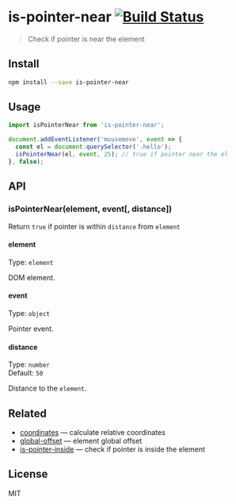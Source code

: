 # is-pointer-near [![Build Status][travis-image]][travis-url]

> Check if pointer is near the element

## Install

```sh
npm install --save is-pointer-near
```

## Usage

```js
import isPointerNear from 'is-pointer-near';

document.addEventListener('mousemove', event => {
  const el = document.querySelector('.hello');
  isPointerNear(el, event, 25); // true if pointer near the el
}, false);
```

## API

### isPointerNear(element, event[, distance])

Return `true` if pointer is within `distance` from `element`

#### element

Type: `element`

DOM element.

#### event

Type: `object`

Pointer event.

#### distance

Type: `number`  
Default: `50`

Distance to the `element`.

## Related

* [coordinates][coordinates] — calculate relative coordinates
* [global-offset][global-offset] — element global offset
* [is-pointer-inside][is-pointer-inside] — check if pointer is inside the element

## License

MIT

[travis-url]: https://travis-ci.org/andrepolischuk/is-pointer-near
[travis-image]: https://travis-ci.org/andrepolischuk/is-pointer-near.svg?branch=master

[coordinates]: https://github.com/andrepolischuk/coordinates
[global-offset]: https://github.com/andrepolischuk/global-offset
[is-pointer-inside]: https://github.com/andrepolischuk/is-pointer-inside
